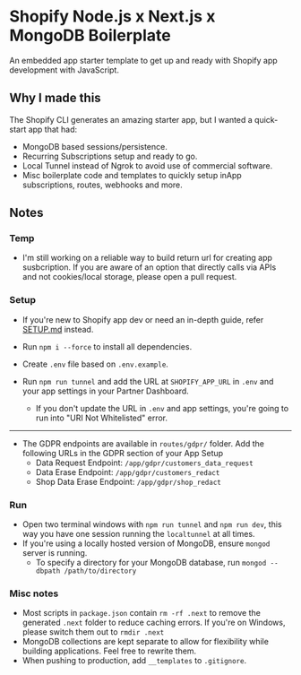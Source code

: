 # Shopify Node.js x Next.js x MongoDB Boilerplate

An embedded app starter template to get up and ready with Shopify app development with JavaScript.

## Why I made this

The Shopify CLI generates an amazing starter app, but I wanted a quick-start app that had:

- MongoDB based sessions/persistence.
- Recurring Subscriptions setup and ready to go.
- Local Tunnel instead of Ngrok to avoid use of commercial software.
- Misc boilerplate code and templates to quickly setup inApp subscriptions, routes, webhooks and more.

## Notes

### Temp

- I'm still working on a reliable way to build return url for creating app susbcription. If you are aware of an option that directly calls via APIs and not cookies/local storage, please open a pull request.

### Setup

- If you're new to Shopify app dev or need an in-depth guide, refer [SETUP.md](/SETUP.md) instead.

- Run `npm i --force` to install all dependencies.
- Create `.env` file based on `.env.example`.
- Run `npm run tunnel` and add the URL at `SHOPIFY_APP_URL` in `.env` and your app settings in your Partner Dashboard.
  - If you don't update the URL in `.env` and app settings, you're going to run into "URI Not Whitelisted" error.

---

- The GDPR endpoints are available in `routes/gdpr/` folder. Add the following URLs in the GDPR section of your App Setup
  - Data Request Endpoint: `/app/gdpr/customers_data_request`
  - Data Erase Endpoint: `/app/gdpr/customers_redact`
  - Shop Data Erase Endpoint: `/app/gdpr/shop_redact`

### Run

- Open two terminal windows with `npm run tunnel` and `npm run dev`, this way you have one session running the `localtunnel` at all times.
- If you're using a locally hosted version of MongoDB, ensure `mongod` server is running.
  - To specify a directory for your MongoDB database, run `mongod --dbpath /path/to/directory`

### Misc notes

- Most scripts in `package.json` contain `rm -rf .next` to remove the generated `.next` folder to reduce caching errors. If you're on Windows, please switch them out to `rmdir .next`
- MongoDB collections are kept separate to allow for flexibility while building applications. Feel free to rewrite them.
- When pushing to production, add `__templates` to `.gitignore`.
